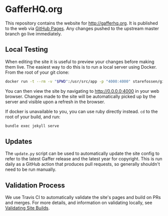 # GafferHQ.org #

This repository contains the website for http://gafferhq.org. It is published to the web via [GitHub Pages](https://pages.github.com/). Any changes pushed to the upstream master branch go live immediately.

## Local Testing ##

When editing the site it is useful to preview your changes before making them live. The easiest way to do this is to run a local server using Docker. From the root of your git clone:

```bash
docker run -t --rm -v "$PWD":/usr/src/app -p "4000:4000" starefossen/github-pages
```

You can then view the site by navigating to http://0.0.0.0:4000 in your web browser. Changes made to the site will be automatically picked up by the server and visible upon a refresh in the browser.

If docker is unavailable to you, you can use ruby directly instead. `cd` to the root of your build, and run:

```bash
bundle exec jekyll serve
```

## Updates ##

The `update.py` script can be used to automatically update the site config to refer to the latest Gaffer release and the latest year for copyright. This is run daily as a GitHub action that produces pull requests, so generally shouldn't need to be run manually.

## Validation Process ##

We use Travis CI to automatically validate the site's pages and build on PRs and merges. For more details, and information on validating locally, see [Validating Site Builds](VALIDATING.md).
